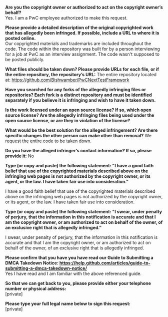 **Are you the copyright owner or authorized to act on the copyright owner’s behalf?**  
Yes. I am a PwC employee authorized to make this request.

**Please provide a detailed description of the original copyrighted work that has allegedly been infringed. If possible, include a URL to where it is posted online.**  
Our copyrighted materials and trademarks are included throughout the code. The code within the repository was built for by a person interviewing for a job at PwC as an interview assignment. The code wasn't supposed to be posted publicly.

**What files should be taken down? Please provide URLs for each file, or if the entire repository, the repository’s URL:** The entire repository located at: https://github.com/Bishwamber/PwCNextTestFramework

**Have you searched for any forks of the allegedly infringing files or repositories? Each fork is a distinct repository and must be identified separately if you believe it is infringing and wish to have it taken down.**

**Is the work licensed under an open source license? If so, which open source license? Are the allegedly infringing files being used under the open source license, or are they in violation of the license?**

**What would be the best solution for the alleged infringement? Are there specific changes the other person can make other than removal?** We request the entire code to be taken down.

**Do you have the alleged infringer’s contact information? If so, please provide it:** No

**Type (or copy and paste) the following statement: "I have a good faith belief that use of the copyrighted materials described above on the infringing web pages is not authorized by the copyright owner, or its agent, or the law. I have taken fair use into consideration."**

I have a good faith belief that use of the copyrighted materials described above on the infringing web pages is not authorized by the copyright owner, or its agent, or the law. I have taken fair use into consideration.

**Type (or copy and paste) the following statement: "I swear, under penalty of perjury, that the information in this notification is accurate and that I am the copyright owner, or am authorized to act on behalf of the owner, of an exclusive right that is allegedly infringed."**

I swear, under penalty of perjury, that the information in this notification is accurate and that I am the copyright owner, or am authorized to act on behalf of the owner, of an exclusive right that is allegedly infringed.

**Please confirm that you have you have read our Guide to Submitting a DMCA Takedown Notice: https://help.github.com/articles/guide-to-submitting-a-dmca-takedown-notice/**  
Yes I have read and I am familiar with the above referenced guide.

**So that we can get back to you, please provide either your telephone number or physical address:**  
[private]

**Please type your full legal name below to sign this request:**  
[private]
